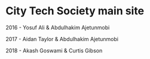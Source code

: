 # City Tech Society main site
2016 - Yosuf Ali & Abdulhakim Ajetunmobi

2017 - Aidan Taylor & Abdulhakim Ajetunmobi 

2018 - Akash Goswami & Curtis Gibson 
